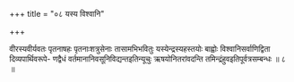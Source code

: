 +++
title = "०८ यस्य विश्वानि"

+++

वीरस्यवीर्यवतः पृतनाषहः पृतनाःशत्रुसेनाः तासामभिभवितुः यस्येन्द्रस्यहस्तयोः बाह्वोः विश्वानिसर्वाणिद्विता दिव्यपार्थिवरूपे- णद्वैधं वर्तमानानिवसूनिविद्यन्तइतिन्यूचुः ऋषयोनितरांवदन्ति तमिन्द्रंहुवइतिपूर्वत्रसम्बन्धः ॥ ८ ॥